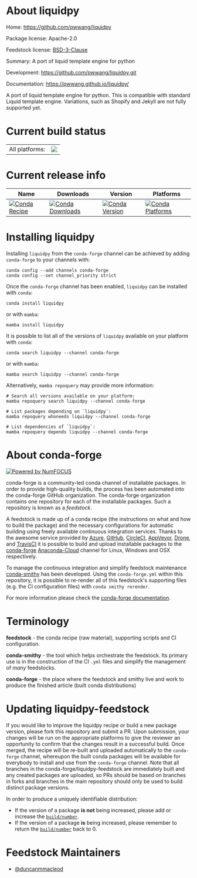 About liquidpy
==============

Home: https://github.com/pwwang/liquidpy

Package license: Apache-2.0

Feedstock license: [BSD-3-Clause](https://github.com/conda-forge/liquidpy-feedstock/blob/master/LICENSE.txt)

Summary: A port of liquid template engine for python

Development: https://github.com/pwwang/liquidpy.git

Documentation: https://pwwang.github.io/liquidpy/

A port of liquid template engine for python. This is compatible with standard Liquid template engine. Variations, such as Shopify and Jekyll are not fully supported yet.

Current build status
====================


<table><tr><td>All platforms:</td>
    <td>
      <a href="https://dev.azure.com/conda-forge/feedstock-builds/_build/latest?definitionId=12838&branchName=master">
        <img src="https://dev.azure.com/conda-forge/feedstock-builds/_apis/build/status/liquidpy-feedstock?branchName=master">
      </a>
    </td>
  </tr>
</table>

Current release info
====================

| Name | Downloads | Version | Platforms |
| --- | --- | --- | --- |
| [![Conda Recipe](https://img.shields.io/badge/recipe-liquidpy-green.svg)](https://anaconda.org/conda-forge/liquidpy) | [![Conda Downloads](https://img.shields.io/conda/dn/conda-forge/liquidpy.svg)](https://anaconda.org/conda-forge/liquidpy) | [![Conda Version](https://img.shields.io/conda/vn/conda-forge/liquidpy.svg)](https://anaconda.org/conda-forge/liquidpy) | [![Conda Platforms](https://img.shields.io/conda/pn/conda-forge/liquidpy.svg)](https://anaconda.org/conda-forge/liquidpy) |

Installing liquidpy
===================

Installing `liquidpy` from the `conda-forge` channel can be achieved by adding `conda-forge` to your channels with:

```
conda config --add channels conda-forge
conda config --set channel_priority strict
```

Once the `conda-forge` channel has been enabled, `liquidpy` can be installed with `conda`:

```
conda install liquidpy
```

or with `mamba`:

```
mamba install liquidpy
```

It is possible to list all of the versions of `liquidpy` available on your platform with `conda`:

```
conda search liquidpy --channel conda-forge
```

or with `mamba`:

```
mamba search liquidpy --channel conda-forge
```

Alternatively, `mamba repoquery` may provide more information:

```
# Search all versions available on your platform:
mamba repoquery search liquidpy --channel conda-forge

# List packages depending on `liquidpy`:
mamba repoquery whoneeds liquidpy --channel conda-forge

# List dependencies of `liquidpy`:
mamba repoquery depends liquidpy --channel conda-forge
```


About conda-forge
=================

[![Powered by
NumFOCUS](https://img.shields.io/badge/powered%20by-NumFOCUS-orange.svg?style=flat&colorA=E1523D&colorB=007D8A)](https://numfocus.org)

conda-forge is a community-led conda channel of installable packages.
In order to provide high-quality builds, the process has been automated into the
conda-forge GitHub organization. The conda-forge organization contains one repository
for each of the installable packages. Such a repository is known as a *feedstock*.

A feedstock is made up of a conda recipe (the instructions on what and how to build
the package) and the necessary configurations for automatic building using freely
available continuous integration services. Thanks to the awesome service provided by
[Azure](https://azure.microsoft.com/en-us/services/devops/), [GitHub](https://github.com/),
[CircleCI](https://circleci.com/), [AppVeyor](https://www.appveyor.com/),
[Drone](https://cloud.drone.io/welcome), and [TravisCI](https://travis-ci.com/)
it is possible to build and upload installable packages to the
[conda-forge](https://anaconda.org/conda-forge) [Anaconda-Cloud](https://anaconda.org/)
channel for Linux, Windows and OSX respectively.

To manage the continuous integration and simplify feedstock maintenance
[conda-smithy](https://github.com/conda-forge/conda-smithy) has been developed.
Using the ``conda-forge.yml`` within this repository, it is possible to re-render all of
this feedstock's supporting files (e.g. the CI configuration files) with ``conda smithy rerender``.

For more information please check the [conda-forge documentation](https://conda-forge.org/docs/).

Terminology
===========

**feedstock** - the conda recipe (raw material), supporting scripts and CI configuration.

**conda-smithy** - the tool which helps orchestrate the feedstock.
                   Its primary use is in the construction of the CI ``.yml`` files
                   and simplify the management of *many* feedstocks.

**conda-forge** - the place where the feedstock and smithy live and work to
                  produce the finished article (built conda distributions)


Updating liquidpy-feedstock
===========================

If you would like to improve the liquidpy recipe or build a new
package version, please fork this repository and submit a PR. Upon submission,
your changes will be run on the appropriate platforms to give the reviewer an
opportunity to confirm that the changes result in a successful build. Once
merged, the recipe will be re-built and uploaded automatically to the
`conda-forge` channel, whereupon the built conda packages will be available for
everybody to install and use from the `conda-forge` channel.
Note that all branches in the conda-forge/liquidpy-feedstock are
immediately built and any created packages are uploaded, so PRs should be based
on branches in forks and branches in the main repository should only be used to
build distinct package versions.

In order to produce a uniquely identifiable distribution:
 * If the version of a package **is not** being increased, please add or increase
   the [``build/number``](https://docs.conda.io/projects/conda-build/en/latest/resources/define-metadata.html#build-number-and-string).
 * If the version of a package **is** being increased, please remember to return
   the [``build/number``](https://docs.conda.io/projects/conda-build/en/latest/resources/define-metadata.html#build-number-and-string)
   back to 0.

Feedstock Maintainers
=====================

* [@duncanmmacleod](https://github.com/duncanmmacleod/)

